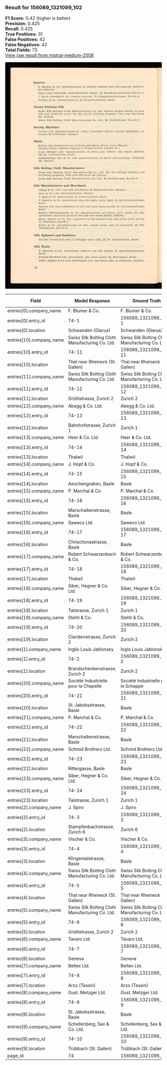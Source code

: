 ### Result for 156089_1321099_102
**F1 Score:** 0.42 (higher is better)<br>**Precision:** 0.425<br>**Recall:** 0.425<br>**True Positives:** 31<br>**False Positives:** 42<br>**False Negatives:** 42<br>**Total Fields:** 73<br>[View raw result from mistral-medium-2508](https://github.com/RISE-UNIBAS/humanities_data_benchmark/blob/main/results/2025-10-28/T0383/request_T0383_156089_1321099_102.json)

<img src="https://github.com/RISE-UNIBAS/humanities_data_benchmark/blob/main/benchmarks/company_lists/images/156089_1321099_102.jpg?raw=true" alt="156089_1321099_102" width="600px">

| Field | Model Response | Ground Truth | Fuzzy Score | Match |
|-------|----------------|--------------|-------------|-------|
| entries[0].company_name | F. Blumer & Co. | F. Blumer & Co. | 1.000 | ✅ |
| entries[0].entry_id | 74-1 | 156089_1321099_102-1 | 0.167 | ❌ |
| entries[0].location | Schwanden (Glarus) | Schwanden (Glarus) | 1.000 | ✅ |
| entries[10].company_name | Swiss Silk Bolting Cloth Manufacturing Co. Ltd. | Swiss Silk Bolting Cloth Manufacturing Co. Ltd. | 1.000 | ✅ |
| entries[10].entry_id | 74-11 | 156089_1321099_102-11 | 0.231 | ❌ |
| entries[10].location | Thal near Rheineck (St. Gallen) | Thal near Rheineck (St. Gallen) | 1.000 | ✅ |
| entries[11].company_name | Swiss Silk Bolting Cloth Manufacturing Co. Ltd. | Swiss Silk Bolting Cloth Manufacturing Co. Ltd. | 1.000 | ✅ |
| entries[11].entry_id | 74-12 | 156089_1321099_102-12 | 0.231 | ❌ |
| entries[11].location | Grütlistrasse, Zurich 2 | Zurich 2 | 0.516 | ❌ |
| entries[12].company_name | Abegg & Co. Ltd. | Abegg & Co. Ltd. | 1.000 | ✅ |
| entries[12].entry_id | 74-13 | 156089_1321099_102-13 | 0.231 | ❌ |
| entries[12].location | Bahnhofstrasse, Zurich 1 | Zurich 1 | 0.500 | ❌ |
| entries[13].company_name | Heer & Co. Ltd. | Heer & Co. Ltd. | 1.000 | ✅ |
| entries[13].entry_id | 74-14 | 156089_1321099_102-14 | 0.231 | ❌ |
| entries[13].location | Thalwil | Thalwil | 1.000 | ✅ |
| entries[14].company_name | J. Hopf & Co. | J. Hopf & Co. | 1.000 | ✅ |
| entries[14].entry_id | 74-15 | 156089_1321099_102-15 | 0.231 | ❌ |
| entries[14].location | Aeschengraben, Basle | Basle | 0.400 | ❌ |
| entries[15].company_name | P. Marchal & Co. | P. Marchal & Co. | 1.000 | ✅ |
| entries[15].entry_id | 74-16 | 156089_1321099_102-16 | 0.231 | ❌ |
| entries[15].location | Marschalkenstrasse, Basle | Basle | 0.333 | ❌ |
| entries[16].company_name | Saweco Ltd. | Saweco Ltd. | 1.000 | ✅ |
| entries[16].entry_id | 74-17 | 156089_1321099_102-17 | 0.231 | ❌ |
| entries[16].location | Chrischonastrasse, Basle | Basle | 0.345 | ❌ |
| entries[17].company_name | Robert Schwarzenbach & Co. | Robert Schwarzenbach & Co. | 1.000 | ✅ |
| entries[17].entry_id | 74-18 | 156089_1321099_102-18 | 0.231 | ❌ |
| entries[17].location | Thalwil | Thalwil | 1.000 | ✅ |
| entries[18].company_name | Siber, Hegner & Co. Ltd. | Siber, Hegner & Co. Ltd. | 1.000 | ✅ |
| entries[18].entry_id | 74-19 | 156089_1321099_102-19 | 0.231 | ❌ |
| entries[18].location | Talstrasse, Zurich 1 | Zurich 1 | 0.571 | ❌ |
| entries[19].company_name | Stehli & Co. | Stehli & Co. | 1.000 | ✅ |
| entries[19].entry_id | 74-20 | 156089_1321099_102-20 | 0.231 | ❌ |
| entries[19].location | Claridenstrasse, Zurich 2 | Zurich 2 | 0.485 | ❌ |
| entries[1].company_name | Inglio Louis Jablonsky | Inglo Louis Jablonsky | 0.977 | ✅ |
| entries[1].entry_id | 74-2 | 156089_1321099_102-2 | 0.167 | ❌ |
| entries[1].location | Brandschenkenstrasse, Zurich 2 | Zurich 2 | 0.421 | ❌ |
| entries[20].company_name | Société Industrielle pour la Chapelle | Société Industrielle pour la Schappe | 0.904 | ❌ |
| entries[20].entry_id | 74-21 | 156089_1321099_102-21 | 0.231 | ❌ |
| entries[20].location | St. Jakobsstrasse, Basle | Basle | 0.345 | ❌ |
| entries[21].company_name | P. Marchal & Co. | P. Marchal & Co. | 1.000 | ✅ |
| entries[21].entry_id | 74-22 | 156089_1321099_102-22 | 0.231 | ❌ |
| entries[21].location | Marschalkenstrasse, Basle | Basle | 0.333 | ❌ |
| entries[22].company_name | Schmid Brothers Ltd. | Schmid Brothers Ltd. | 1.000 | ✅ |
| entries[22].entry_id | 74-23 | 156089_1321099_102-23 | 0.231 | ❌ |
| entries[22].location | Rittergasse, Basle | Basle | 0.435 | ❌ |
| entries[23].company_name | Siber, Hegner & Co. Ltd. | Siber, Hegner & Co. Ltd. | 1.000 | ✅ |
| entries[23].entry_id | 74-24 | 156089_1321099_102-24 | 0.231 | ❌ |
| entries[23].location | Talstrasse, Zurich 1 | Zurich 1 | 0.571 | ❌ |
| entries[2].company_name | J. Spiro | J. Spiro | 1.000 | ✅ |
| entries[2].entry_id | 74-3 | 156089_1321099_102-3 | 0.167 | ❌ |
| entries[2].location | Stampfenbachstrasse, Zurich 6 | Zurich 6 | 0.432 | ❌ |
| entries[3].company_name | Vischer & Co. | Vischer & Co. | 1.000 | ✅ |
| entries[3].entry_id | 74-4 | 156089_1321099_102-4 | 0.167 | ❌ |
| entries[3].location | Klingentalstrasse, Basle | Basle | 0.345 | ❌ |
| entries[4].company_name | Swiss Silk Bolting Cloth Manufacturing Co. Ltd. | Swiss Silk Bolting Cloth Manufacturing Co. Ltd. | 1.000 | ✅ |
| entries[4].entry_id | 74-5 | 156089_1321099_102-5 | 0.167 | ❌ |
| entries[4].location | Thal near Rheineck (St. Gallen) | Thal near Rheineck (St. Gallen) | 1.000 | ✅ |
| entries[5].company_name | Swiss Silk Bolting Cloth Manufacturing Co. Ltd. | Swiss Silk Bolting Cloth Manufacturing Co. Ltd. | 1.000 | ✅ |
| entries[5].entry_id | 74-6 | 156089_1321099_102-6 | 0.167 | ❌ |
| entries[5].location | Grütlistrasse, Zurich 2 | Zurich 2 | 0.516 | ❌ |
| entries[6].company_name | Tavaro Ltd. | Tavaro Ltd. | 1.000 | ✅ |
| entries[6].entry_id | 74-7 | 156089_1321099_102-7 | 0.167 | ❌ |
| entries[6].location | Geneva | Geneva | 1.000 | ✅ |
| entries[7].company_name | Beltex Ltd. | Beltex Ltd. | 1.000 | ✅ |
| entries[7].entry_id | 74-8 | 156089_1321099_102-8 | 0.167 | ❌ |
| entries[7].location | Arzo (Tessin) | Arzo (Tessin) | 1.000 | ✅ |
| entries[8].company_name | Gust. Metzger Ltd. | Gust. Metzger Ltd. | 1.000 | ✅ |
| entries[8].entry_id | 74-9 | 156089_1321099_102-9 | 0.167 | ❌ |
| entries[8].location | St. Jakobsstrasse, Basle | Basle | 0.345 | ❌ |
| entries[9].company_name | Schellenberg, Sax & Co. Ltd. | Schellenberg, Sax & Co. Ltd. | 1.000 | ✅ |
| entries[9].entry_id | 74-10 | 156089_1321099_102-10 | 0.231 | ❌ |
| entries[9].location | Trübbach (St. Gallen) | Trübbach (St. Gallen) | 1.000 | ✅ |
| page_id | 74 | 156089_1321099_102 | 0.000 | ❌ |
